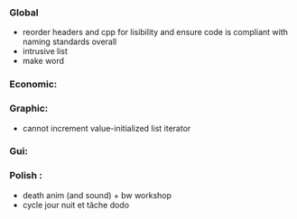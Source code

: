 ### Global
- reorder headers and cpp for lisibility and ensure code is compliant with naming standards overall
- intrusive list
- make word

### Economic:

### Graphic:
- cannot increment value-initialized list iterator

### Gui:

### Polish :
- death anim (and sound) + bw workshop
- cycle jour nuit et tâche dodo

